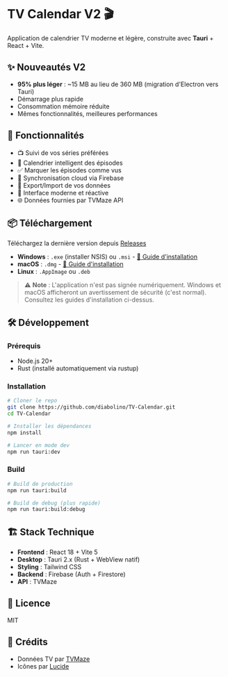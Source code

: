 # TV Calendar V2 🎬

Application de calendrier TV moderne et légère, construite avec **Tauri** + React + Vite.

## ✨ Nouveautés V2

- **95% plus léger** : ~15 MB au lieu de 360 MB (migration d'Electron vers Tauri)
- Démarrage plus rapide
- Consommation mémoire réduite
- Mêmes fonctionnalités, meilleures performances

## 🚀 Fonctionnalités

- 📺 Suivi de vos séries préférées
- 📅 Calendrier intelligent des épisodes
- ✅ Marquer les épisodes comme vus
- 🔄 Synchronisation cloud via Firebase
- 💾 Export/Import de vos données
- 🎨 Interface moderne et réactive
- 🌐 Données fournies par TVMaze API

## 📦 Téléchargement

Téléchargez la dernière version depuis [Releases](https://github.com/diabolino/TV-Calendar/releases)

- **Windows** : `.exe` (installer NSIS) ou `.msi` - [📖 Guide d'installation](WINDOWS_INSTALL.md)
- **macOS** : `.dmg` - [📖 Guide d'installation](MACOS_INSTALL.md)
- **Linux** : `.AppImage` ou `.deb`

> ⚠️ **Note** : L'application n'est pas signée numériquement. Windows et macOS afficheront un avertissement de sécurité (c'est normal). Consultez les guides d'installation ci-dessus.

## 🛠️ Développement

### Prérequis

- Node.js 20+
- Rust (installé automatiquement via rustup)

### Installation

```bash
# Cloner le repo
git clone https://github.com/diabolino/TV-Calendar.git
cd TV-Calendar

# Installer les dépendances
npm install

# Lancer en mode dev
npm run tauri:dev
```

### Build

```bash
# Build de production
npm run tauri:build

# Build de debug (plus rapide)
npm run tauri:build:debug
```

## 🏗️ Stack Technique

- **Frontend** : React 18 + Vite 5
- **Desktop** : Tauri 2.x (Rust + WebView natif)
- **Styling** : Tailwind CSS
- **Backend** : Firebase (Auth + Firestore)
- **API** : TVMaze

## 📝 Licence

MIT

## 🙏 Crédits

- Données TV par [TVMaze](https://www.tvmaze.com/)
- Icônes par [Lucide](https://lucide.dev/)
